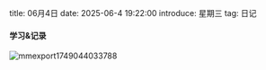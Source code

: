 title: 06月4日
date: 2025-06-4 19:22:00
introduce: 星期三
tag: 日记

#### 学习&记录
![mmexport1749044033788](/static/img/2025/06/4/mmexport1749044033788.jpg)

